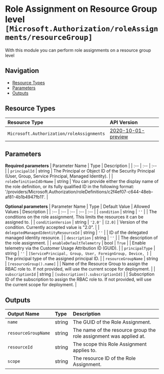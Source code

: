 # Role Assignment on Resource Group level `[Microsoft.Authorization/roleAssignments/resourceGroup]`

With this module you can perform role assignments on a resource group level

## Navigation

- [Resource Types](#Resource-Types)
- [Parameters](#Parameters)
- [Outputs](#Outputs)

## Resource Types

| Resource Type                             | API Version                                                                                                                       |
| :---------------------------------------- | :-------------------------------------------------------------------------------------------------------------------------------- |
| `Microsoft.Authorization/roleAssignments` | [2020-10-01-preview](https://docs.microsoft.com/en-us/azure/templates/Microsoft.Authorization/2020-10-01-preview/roleAssignments) |

## Parameters

**Required parameters**
| Parameter Name | Type | Description |
| :-- | :-- | :-- |
| `principalId` | string | The Principal or Object ID of the Security Principal (User, Group, Service Principal, Managed Identity). |
| `roleDefinitionIdOrName` | string | You can provide either the display name of the role definition, or its fully qualified ID in the following format: '/providers/Microsoft.Authorization/roleDefinitions/c2f4ef07-c644-48eb-af81-4b1b4947fb11'. |

**Optional parameters**
| Parameter Name | Type | Default Value | Allowed Values | Description |
| :-- | :-- | :-- | :-- | :-- |
| `condition` | string | `''` | | The conditions on the role assignment. This limits the resources it can be assigned to. |
| `conditionVersion` | string | `'2.0'` | `[2.0]` | Version of the condition. Currently accepted value is "2.0". |
| `delegatedManagedIdentityResourceId` | string | `''` | | ID of the delegated managed identity resource. |
| `description` | string | `''` | | The description of the role assignment. |
| `enableDefaultTelemetry` | bool | `True` | | Enable telemetry via the Customer Usage Attribution ID (GUID). |
| `principalType` | string | `''` | `[ServicePrincipal, Group, User, ForeignGroup, Device, ]` | The principal type of the assigned principal ID. |
| `resourceGroupName` | string | `[resourceGroup().name]` | | Name of the Resource Group to assign the RBAC role to. If not provided, will use the current scope for deployment. |
| `subscriptionId` | string | `[subscription().subscriptionId]` | | Subscription ID of the subscription to assign the RBAC role to. If not provided, will use the current scope for deployment. |

## Outputs

| Output Name         | Type   | Description                                                        |
| :------------------ | :----- | :----------------------------------------------------------------- |
| `name`              | string | The GUID of the Role Assignment.                                   |
| `resourceGroupName` | string | The name of the resource group the role assignment was applied at. |
| `resourceId`        | string | The scope this Role Assignment applies to.                         |
| `scope`             | string | The resource ID of the Role Assignment.                            |
